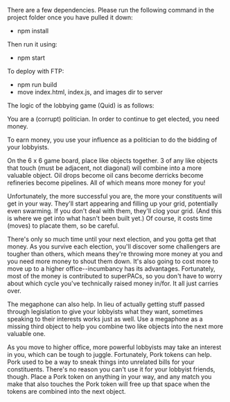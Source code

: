There are a few dependencies. Please run the following command in the project folder once you have pulled it down:
* npm install

Then run it using:
* npm start

To deploy with FTP:
* npm run build
* move index.html, index.js, and images dir to server


The logic of the lobbying game (Quid) is as follows:

You are a (corrupt) politician. In order to continue to get elected, you need money.

To earn money, you use your influence as a politician to do the bidding of your lobbyists.

On the 6 x 6 game board, place like objects together.
3 of any like objects that touch (must be adjacent, not diagonal) will combine into a more valuable object.
Oil drops become oil cans become derricks become refineries become pipelines. All of which means more money for you!

Unfortunately, the more successful you are, the more your constituents will get in your way.
They'll start appearing and filling up your grid, potentially even swarming.
If you don't deal with them, they'll clog your grid. (And this is where we get into what hasn't been built yet.) Of course, it costs time (moves) to placate them, so be careful.

There's only so much time until your next election, and you gotta get that money.
As you survive each election, you'll discover some challengers are tougher than others,
which means they're throwing more money at you and you need more money to shout them down.
It's also going to cost more to move up to a higher office--incumbancy has its advantages.
Fortunately, most of the money is contributed to superPACs, so you don't have to worry about which cycle you've technically raised money in/for. It all just carries over.

The megaphone can also help. In lieu of actually getting stuff passed through legislation to give
your lobbyists what they want, sometimes speaking to their interests works just as well. Use a megaphone as a missing third object to help you combine two like objects into the next more valuable one.

As you move to higher office, more powerful lobbyists may take an interest in you,
which can be tough to juggle. Fortunately, Pork tokens can help. Pork used to be a way to sneak things into unrelated bills for your constituents. There's no reason you can't use it for your lobbyist friends, though. Place a Pork token on anything in your way, and any match you make that also touches the Pork token will free up that space when the tokens are combined into the next object.
